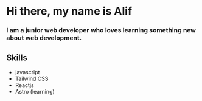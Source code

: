 # Hi there, my name is Alif

### I am a junior web developer who loves learning something new about web development.

## Skills

- javascript
- Tailwind CSS
- Reactjs
- Astro (learning)
